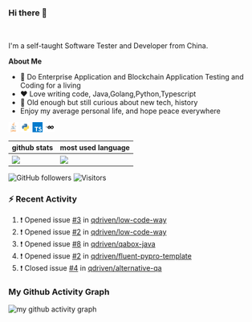 ### Hi there 👋

<!-- <p align="center">
    <a href="https://github.com/qdriven">
    <img width="80%" src="./assets/me-notion-png.png">
</p> -->

<br />

I'm a self-taught Software Tester and Developer from China. 

**About Me**

- 💼 Do Enterprise Application and Blockchain Application Testing and Coding for a living
- ❤️ Love writing code, Java,Golang,Python,Typescript 
- 💬 Old enough but still curious about new tech, history
- Enjoy my average personal life, and hope peace everywhere

<code><img height="20" src="https://raw.githubusercontent.com/github/explore/5b3600551e122a3277c2c5368af2ad5725ffa9a1/topics/java/java.png"></code>
<code><img height="20" src="https://raw.githubusercontent.com/github/explore/80688e429a7d4ef2fca1e82350fe8e3517d3494d/topics/python/python.png"></code>
<code><img height="20" src="https://raw.githubusercontent.com/github/explore/80688e429a7d4ef2fca1e82350fe8e3517d3494d/topics/typescript/typescript.png"></code>
<code><img height="20" src="https://raw.githubusercontent.com/github/explore/80688e429a7d4ef2fca1e82350fe8e3517d3494d/topics/go/go.png"></code>

<!--
**qdriven/qdriven** is a ✨ _special_ ✨ repository because its `README.md` (this file) appears on your GitHub profile.
!-->
|github stats|most used language |
|--------------------|--------------------------------------------|
|<a href="https://github-readme-stats.vercel.app/api?username=qdriven&show_icons=true&hide_border=true&show_icons=true&count_private=true&theme=buefy&include_all_commits=true"><img align="center" src="https://github-readme-stats.vercel.app/api?username=qdriven&show_icons=true&hide_border=true&show_icons=true&count_private=true&theme=buefy&include_all_commits=true" /></a>| <a href="https://github-readme-stats.vercel.app/api/top-langs/?username=qdriven&layout=compact&theme=buefy&hide_border=true"><img align="center" src="https://github-readme-stats.vercel.app/api/top-langs/?username=qdriven&layout=compact&theme=buefy&hide_border=true" /></a>|


![GitHub followers](https://img.shields.io/github/followers/qdriven?label=Follow&style=social)
![Visitors](https://visitor-badge.glitch.me/badge?page_id=qdriven)

### :zap: Recent Activity

<!--START_SECTION:activity-->
1. ❗️ Opened issue [#3](https://github.com/qdriven/low-code-way/issues/3) in [qdriven/low-code-way](https://github.com/qdriven/low-code-way)
2. ❗️ Opened issue [#2](https://github.com/qdriven/low-code-way/issues/2) in [qdriven/low-code-way](https://github.com/qdriven/low-code-way)
3. ❗️ Opened issue [#8](https://github.com/qdriven/qabox-java/issues/8) in [qdriven/qabox-java](https://github.com/qdriven/qabox-java)
4. ❗️ Opened issue [#2](https://github.com/qdriven/fluent-pypro-template/issues/2) in [qdriven/fluent-pypro-template](https://github.com/qdriven/fluent-pypro-template)
5. ❗️ Closed issue [#4](https://github.com/qdriven/alternative-qa/issues/4) in [qdriven/alternative-qa](https://github.com/qdriven/alternative-qa)
<!--END_SECTION:activity-->

### My Github Activity Graph

![my github activity graph](https://activity-graph.herokuapp.com/graph?username=qdriven&bg_color=22272e&color=9BE8A8&line=9BE8A8&point=40C363&area=false&hide_border=true)

<!-- ### Overall Github Metrics

![Metrics](https://metrics.lecoq.io/qdriven) -->


<!-- ### Working In Process

- [low-code-study](https://github.com/qdriven/low-code-way)
- [python lessons for QA](https://github.com/qdriven/py-for-qa) -->
